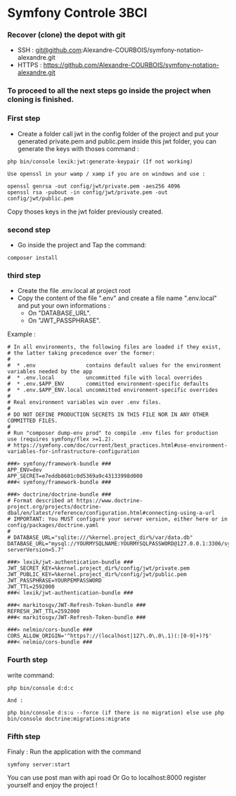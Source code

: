 # Symfony Controle 3BCI

### Recover (clone) the depot with git
* SSH : git@github.com:Alexandre-COURBOIS/symfony-notation-alexandre.git
* HTTPS : https://github.com/Alexandre-COURBOIS/symfony-notation-alexandre.git

### To proceed to all the next steps go inside the project when cloning is finished.

### First step
* Create a folder call jwt in the config folder of the project and put your generated private.pem and public.pem inside this jwt folder, you can generate the keys with thoses command : 

```
php bin/console lexik:jwt:generate-keypair (If not working) 

Use openssl in your wamp / xamp if you are on windows and use : 

openssl genrsa -out config/jwt/private.pem -aes256 4096
openssl rsa -pubout -in config/jwt/private.pem -out config/jwt/public.pem

```

Copy thoses keys in the jwt folder previously created.

### second step
* Go inside the project and Tap the command:
```
composer install
```

### third step

* Create the file .env.local at project root
* Copy the content of the file ".env" and create a file name ".env.local" and put your own informations :
    * On "DATABASE_URL".
    * On "JWT_PASSPHRASE".


Example :

```
# In all environments, the following files are loaded if they exist,
# the latter taking precedence over the former:
#
#  * .env                contains default values for the environment variables needed by the app
#  * .env.local          uncommitted file with local overrides
#  * .env.$APP_ENV       committed environment-specific defaults
#  * .env.$APP_ENV.local uncommitted environment-specific overrides
#
# Real environment variables win over .env files.
#
# DO NOT DEFINE PRODUCTION SECRETS IN THIS FILE NOR IN ANY OTHER COMMITTED FILES.
#
# Run "composer dump-env prod" to compile .env files for production use (requires symfony/flex >=1.2).
# https://symfony.com/doc/current/best_practices.html#use-environment-variables-for-infrastructure-configuration

###> symfony/framework-bundle ###
APP_ENV=dev
APP_SECRET=e7eddb8601c0d5369a9c43133998d000
###< symfony/framework-bundle ###

###> doctrine/doctrine-bundle ###
# Format described at https://www.doctrine-project.org/projects/doctrine-dbal/en/latest/reference/configuration.html#connecting-using-a-url
# IMPORTANT: You MUST configure your server version, either here or in config/packages/doctrine.yaml
#
# DATABASE_URL="sqlite:///%kernel.project_dir%/var/data.db"
DATABASE_URL="mysql://YOURMYSQLNAME:YOURMYSQLPASSWORD@127.0.0.1:3306/symfonyB3?serverVersion=5.7"

###> lexik/jwt-authentication-bundle ###
JWT_SECRET_KEY=%kernel.project_dir%/config/jwt/private.pem
JWT_PUBLIC_KEY=%kernel.project_dir%/config/jwt/public.pem
JWT_PASSPHRASE=YOURPEMPASSWORD
JWT_TTL=2592000
###< lexik/jwt-authentication-bundle ###

###< markitosgv/JWT-Refresh-Token-bundle ###
REFRESH_JWT_TTL=2592000
###< markitosgv/JWT-Refresh-Token-bundle ###

###> nelmio/cors-bundle ###
CORS_ALLOW_ORIGIN='^https?://(localhost|127\.0\.0\.1)(:[0-9]+)?$'
###< nelmio/cors-bundle ###
```

### Fourth step
write command: 
```
php bin/console d:d:c 

And : 

php bin/console d:s:u --force (if there is no migration) else use php bin/console doctrine:migrations:migrate
```

### Fifth step

Finaly : Run the application with the command

```
symfony server:start
```
You can use post man with api road 
Or 
Go to localhost:8000 register yourself and enjoy the project !